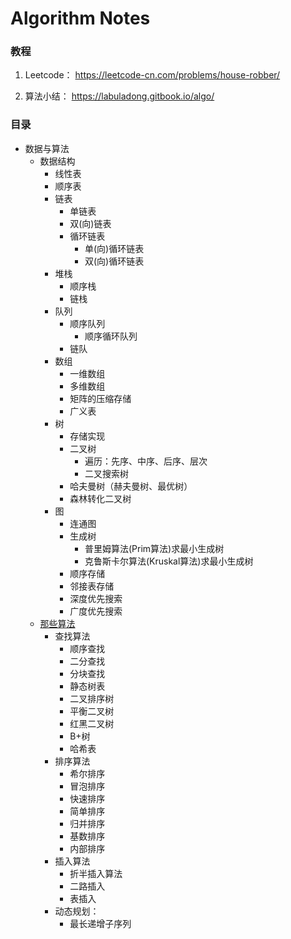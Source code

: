 # Algorithm Notes

### 教程
1. Leetcode：
https://leetcode-cn.com/problems/house-robber/

2. 算法小结：
https://labuladong.gitbook.io/algo/         


### 目录
  - 数据与算法
    - 数据结构
        - 线性表
        - 顺序表
        - 链表
            - 单链表
            - 双(向)链表
            - 循环链表
                - 单(向)循环链表
                - 双(向)循环链表
        - 堆栈
            - 顺序栈
            - 链栈
        - 队列
            - 顺序队列
              - 顺序循环队列
            - 链队
        - 数组
            - 一维数组
            - 多维数组
            - 矩阵的压缩存储
            - 广义表
        - 树
            - 存储实现
            - 二叉树
                - 遍历：先序、中序、后序、层次
                - 二叉搜索树
            - 哈夫曼树（赫夫曼树、最优树）
            - 森林转化二叉树
        - 图
            - 连通图
            - 生成树
              - 普里姆算法(Prim算法)求最小生成树
              - 克鲁斯卡尔算法(Kruskal算法)求最小生成树
            - 顺序存储
            - 邻接表存储
            - 深度优先搜索
            - 广度优先搜索
    - [那些算法]()
        - 查找算法
            - 顺序查找
            - 二分查找
            - 分块查找
            - 静态树表
            - 二叉排序树
            - 平衡二叉树
            - 红黑二叉树
            - B+树
            - 哈希表
        - 排序算法
            - 希尔排序
            - 冒泡排序
            - 快速排序
            - 简单排序
            - 归并排序
            - 基数排序
            - 内部排序
        - 插入算法
            - 折半插入算法
            - 二路插入
            - 表插入
        - 动态规划：
            - 最长递增子序列
